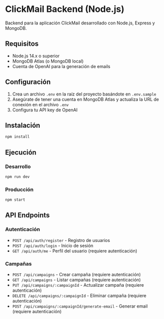 # ClickMail Backend (Node.js)

Backend para la aplicación ClickMail desarrollado con Node.js, Express y MongoDB.

## Requisitos

- Node.js 14.x o superior
- MongoDB Atlas (o MongoDB local)
- Cuenta de OpenAI para la generación de emails

## Configuración

1. Crea un archivo `.env` en la raíz del proyecto basándote en `.env.sample`
2. Asegúrate de tener una cuenta en MongoDB Atlas y actualiza la URL de conexión en el archivo `.env`
3. Configura tu API key de OpenAI

## Instalación

```bash
npm install
```

## Ejecución

### Desarrollo

```bash
npm run dev
```

### Producción

```bash
npm start
```

## API Endpoints

### Autenticación

- `POST /api/auth/register` - Registro de usuarios
- `POST /api/auth/login` - Inicio de sesión
- `GET /api/auth/me` - Perfil del usuario (requiere autenticación)

### Campañas

- `POST /api/campaigns` - Crear campaña (requiere autenticación)
- `GET /api/campaigns` - Listar campañas (requiere autenticación)
- `PUT /api/campaigns/:campaignId` - Actualizar campaña (requiere autenticación)
- `DELETE /api/campaigns/:campaignId` - Eliminar campaña (requiere autenticación)
- `POST /api/campaigns/:campaignId/generate-email` - Generar email (requiere autenticación)
